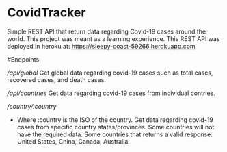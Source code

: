 # CovidTracker

Simple REST API that return data regarding Covid-19 cases around the world.
This project was meant as a learning experience.
This REST API was deployed in heroku at: https://sleepy-coast-59266.herokuapp.com

#Endpoints

*/api/global*
Get global data regarding covid-19 cases such as total cases, recovered cases, and death cases.

*/api/countries*
Get data regarding covid-19 cases from individual contries.

*/country/:country*
- Where :country is the ISO of the country.
Get data regarding covid-19 cases from specific country states/provinces.
Some countries will not have the required data. Some countries that returns a valid response: United States, China, Canada, Australia.
